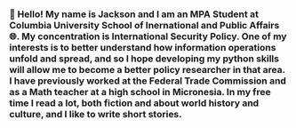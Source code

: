 ### :hatching_chick: Hello! My name is Jackson and I am an MPA Student at Columbia University School of Inernational and Public Affairs :globe_with_meridians:. My concentration is International Security Policy. One of my interests is to better understand how information operations unfold and spread, and so I hope developing my python skills will allow me to become a better policy researcher in that area. I have previously worked at the Federal Trade Commission and as a Math teacher at a high school in Micronesia. In my free time I read a lot, both fiction and about world history and culture, and I like to write short stories.

<!--
**jrdalman7/jrdalman7** is a ✨ _special_ ✨ repository because its `README.md` (this file) appears on your GitHub profile.

Here are some ideas to get you started:

- 🔭 I’m currently working on ...
- 🌱 I’m currently learning ...
- 👯 I’m looking to collaborate on ...
- 🤔 I’m looking for help with ...
- 💬 Ask me about ...
- 📫 How to reach me: ...
- 😄 Pronouns: ...
- ⚡ Fun fact: ...
-->
